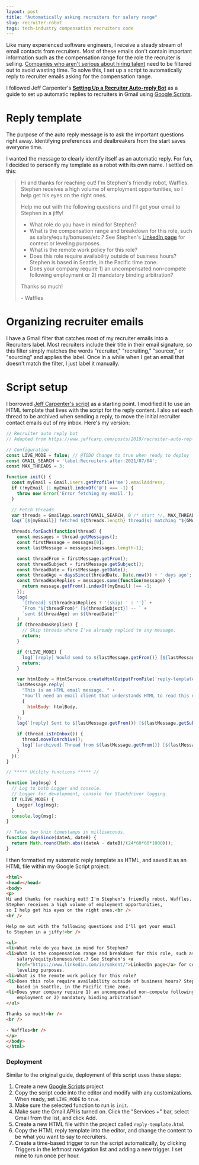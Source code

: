 ```yaml
---
layout: post
title: "Automatically asking recruiters for salary range"
slug: recruiter-robot
tags: tech-industry compensation recruiters code
---
```


Like many experienced software engineers, I receive a steady stream of email
contacts from recruiters. Most of these emails don't contain important
information such as the compensation range for the role the recruiter is
selling. [Companies who aren't serious about hiring talent][no-labor-shortage]
need to be filtered out to avoid wasting time. To solve this, I set up a script
to automatically reply to recruiter emails asking for the compensation range.

I followed Jeff Carpenter's [**Setting Up a Recruiter Auto-reply
Bot**][original] as a guide to set up automatic replies to recruiters in Gmail
using [Google Scripts][gscripts].

# Reply template

The purpose of the auto reply message is to ask the important questions right
away. Identifying preferences and dealbreakers from the start saves everyone
time.

I wanted the message to clearly identify itself as an automatic reply. For fun,
I decided to personify my template as a robot with its own name. I settled on
this:

> Hi and thanks for reaching out! I'm Stephen's friendly robot, Waffles. Stephen
> receives a high volume of employment opportunities, so I help get his eyes on
> the right ones.
>
> Help me out with the following questions and I'll get your email to Stephen in
> a jiffy!
>
> * What role do you have in mind for Stephen?
> * What is the compensation range and breakdown for this role, such as
>   salary/equity/bonuses/etc.? See Stephen's [LinkedIn page][linkedin] for
>   context or leveling purposes.
> * What is the remote work policy for this role?
> * Does this role require availability outside of business hours? Stephen is
>   based in Seattle, in the Pacific time zone.
> * Does your company require 1) an uncompensated non-compete following
>   employment or 2) mandatory binding arbitration?
>
> Thanks so much!
>
> \- Waffles

# Organizing recruiter emails

I have a Gmail filter that catches most of my recruiter emails into a Recruiters
label. Most recruiters include their title in their email signature, so this
filter simply matches the words "recruiter," "recruiting," "sourcer," or
"sourcing" and applies the label. Once in a while when I get an email that
doesn't match the filter, I just label it manually.

# Script setup

I borrowed [Jeff Carpenter's script][original] as a starting point. I modified
it to use an HTML template that lives with the script for the reply content. I
also set each thread to be archived when sending a reply, to move the initial
recruiter contact emails out of my inbox. Here's my version:

```javascript
// Recruiter auto reply bot
// Adapted from https://www.jeffcarp.com/posts/2019/recruiter-auto-reply-bot/

// Configuration
const LIVE_MODE = false; // @TODO Change to true when ready to deploy
const GMAIL_SEARCH = 'label:Recruiters after:2021/07/04';
const MAX_THREADS = 3;

function init() {
  const myEmail = Gmail.Users.getProfile('me').emailAddress;
  if (!myEmail || myEmail.indexOf('@') === -1) {
    throw new Error('Error fetching my email.');
  }

  // Fetch threads
  var threads = GmailApp.search(GMAIL_SEARCH, 0 /* start */, MAX_THREADS);
  log(`[${myEmail}] fetched ${threads.length} thread(s) matching "${GMAIL_SEARCH}"`);

  threads.forEach(function(thread) {
    const messages = thread.getMessages();
    const firstMessage = messages[0];
    const lastMessage = messages[messages.length-1];

    const threadFrom = firstMessage.getFrom();
    const threadSubject = firstMessage.getSubject();
    const threadDate = firstMessage.getDate();
    const threadAge = daysSince(threadDate, Date.now()) + ' days ago';
    const threadHasReplies = messages.some(function(message) {
      return message.getFrom().indexOf(myEmail) !== -1;
    });
    log(
      `[thread] ${threadHasReplies ? '(skip) ' : ''}` +
      `From "${threadFrom}" [${threadSubject}] -- ` +
      `sent ${threadAge} on ${threadDate}"`
    )
    if (threadHasReplies) {
      // Skip threads where I've already replied to any message.
      return;
    }

    if (!LIVE_MODE) {
      log(`[reply] Would send to ${lastMessage.getFrom()} [${lastMessage.getSubject()}]`);
      return;
    }

    var htmlBody = HtmlService.createHtmlOutputFromFile('reply-template').getContent();
    lastMessage.reply(
      "This is an HTML email message. " +
      "You'll need an email client that understands HTML to read this email.",
      {
        htmlBody: htmlBody,
      }
    );
    log(`[reply] Sent to ${lastMessage.getFrom()} [${lastMessage.getSubject()}]`);

    if (thread.isInInbox()) {
      thread.moveToArchive();
      log(`[archived] Thread from ${lastMessage.getFrom()} [${lastMessage.getSubject()}]`);
    }
  });
}

// ***** Utility functions ***** //

function log(msg) {
  // Log to both Logger and console.
  // Logger for development, console for Stackdriver logging.
  if (LIVE_MODE) {
    Logger.log(msg);
  }
  console.log(msg);
}

// Takes two Unix timestamps in milliseconds.
function daysSince(dateA, dateB) {
  return Math.round(Math.abs((dateA - dateB)/(24*60*60*1000)));
}
```

I then formatted my automatic reply template as HTML, and saved it as an
HTML file within my Google Script project:

```html
<html>
<head></head>
<body>
<p>
Hi and thanks for reaching out! I'm Stephen's friendly robot, Waffles.
Stephen receives a high volume of employment opportunities,
so I help get his eyes on the right ones.<br />
<br />

Help me out with the following questions and I'll get your email
to Stephen in a jiffy!<br />

<ul>
<li>What role do you have in mind for Stephen?
<li>What is the compensation range and breakdown for this role, such as
    salary/equity/bonuses/etc.? See Stephen's <a
    href="https://www.linkedin.com/in/smkent/">LinkedIn page</a> for context or
    leveling purposes.
<li>What is the remote work policy for this role?
<li>Does this role require availability outside of business hours? Stephen is
    based in Seattle, in the Pacific time zone.
<li>Does your company require 1) an uncompensated non-compete following
    employment or 2) mandatory binding arbitration?
</ul>

Thanks so much!<br />
<br />

- Waffles<br />
</p>
</body>
</html>
```

### Deployment

Similar to the original guide, deployment of this script uses these steps:

1. Create a new [Google Scripts][gscripts] project
2. Copy the script code into the editor and modify with any customizations. When
   ready, set `LIVE_MODE` to `true`.
3. Make sure the selected function to run is `init`.
4. Make sure the Gmail API is turned on. Click the "Services +" bar, select
   Gmail from the list, and click Add.
5. Create a new HTML file within the project called `reply-template.html`
6. Copy the HTML reply template into the editor, and change the content to be
   what you want to say to recruiters.
7. Create a time-based trigger to run the script automatically, by clicking
   Triggers in the leftmost navigation list and adding a new trigger. I set mine
   to run once per hour.


[linkedin]: https://linkedin.com/in/smkent
[gscripts]: https://script.google.com
[original]: https://www.jeffcarp.com/posts/2019/recruiter-auto-reply-bot/
[no-labor-shortage]: https://web.archive.org/web/20210729212526/https://www.nytimes.com/2021/05/20/briefing/labor-shortages-covid-wages.html

